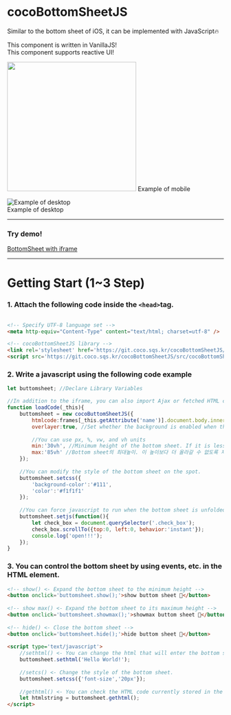 # cocoBottomSheetJS
Similar to the bottom sheet of iOS, it can be implemented with JavaScript🔥
   
This component is written in VanillaJS!  
This component supports reactive UI!  
   
   
<img src="https://user-images.githubusercontent.com/101985768/177700975-3a01a5f5-7a1c-45f6-8ebc-aeba68f301de.gif"  width="300"/>
Example of mobile  
  
  
![Example of desktop](https://user-images.githubusercontent.com/101985768/177701035-3c437217-79f8-4059-9488-5428276171b2.gif)  
Example of desktop  
  
  
------  
  
### Try demo!
  
[BottomSheet with iframe](https://git.coco.sqs.kr/cocoBottomSheetJS/example/)  
  
------  
  
# Getting Start (1~3 Step)  
  
### 1. Attach the following code inside the ```<head>```tag.
```html

<!-- Specify UTF-8 language set -->
<meta http-equiv="Content-Type" content="text/html; charset=utf-8" />

<!-- cocoBottomSheetJS library -->
<link rel='stylesheet' href='https://git.coco.sqs.kr/cocoBottomSheetJS/src/cocoBottomSheetJS.css'>
<script src='https://git.coco.sqs.kr/cocoBottomSheetJS/src/cocoBottomSheetJS.js'></script>

```
   
### 2. Write a javascript using the following code example
```javascript
let buttomsheet; //Declare Library Variables

//In addition to the iframe, you can also import Ajax or fetched HTML codes.
function loadCode(_this){
	buttomsheet = new cocoButtomSheetJS({
		htmlcode:frames[_this.getAttribute('name')].document.body.innerHTML, //HTML code
		overlayer:true, //Set whether the background is enabled when the bottom sheet is turned on
		
		//You can use px, %, vw, and vh units
		min:'30vh', //Minimum height of the bottom sheet. If it is less than this height, it will close automatically.
		max:'85vh' //Bottom sheet의 최대높이. 이 높이보다 더 올라갈 수 없도록 제한됩니다.
	});
	
	//You can modify the style of the bottom sheet on the spot.
	buttomsheet.setcss({
		'background-color':'#111',
		'color':'#f1f1f1'
	});
	
	//You can force javascript to run when the bottom sheet is unfolded. Same role as callback function
	buttomsheet.setjs(function(){
		let check_box = document.querySelector('.check_box');
		check_box.scrollTo({top:0, left:0, behavior:'instant'});
		console.log('open!!!');
	});
}
```
   
### 3. You can control the bottom sheet by using events, etc. in the HTML element.
```html
<!-- show() <- Expand the bottom sheet to the minimum height -->
<button onclick='buttomsheet.show();'>show buttom sheet 🤗</button>
  
<!-- show max() <- Expand the bottom sheet to its maximum height -->
<button onclick='buttomsheet.showmax();'>showmax buttom sheet 👻</button>
  
<!-- hide() <- Close the bottom sheet -->
<button onclick='buttomsheet.hide();'>hide buttom sheet 🫠</button>
  
<script type='text/javascript'>
	//sethtml() <- You can change the html that will enter the bottom sheet later.  
	buttomsheet.sethtml('Hello World!');
	  
	//setcs() <- Change the style of the bottom sheet.  
	buttomsheet.setcss({'font-size','20px'});  
	
	//gethtml() <- You can check the HTML code currently stored in the bottom sheet.
	let htmlstring = buttomsheet.gethtml();
</script>
```